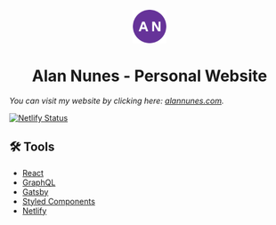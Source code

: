 
<p align="center">
  <a href="https://www.alannunes.com">
    <img alt="alannunes" src="./src/assets/favicon.png" width="60" />
  </a>
</p>
<h1 align="center">
  Alan Nunes - Personal Website
</h1>

_You can visit my website by clicking here: [alannunes.com](https://alannunes.com)._

[![Netlify Status](https://api.netlify.com/api/v1/badges/58e5d3df-8974-4f22-acd1-6939f569dc0c/deploy-status)](https://app.netlify.com/sites/alannunes/deploys)

## 🛠 Tools

- [React](https://reactjs.org/)
- [GraphQL](https://graphql.org/)
- [Gatsby](https://www.gatsbyjs.org/)
- [Styled Components](https://www.styled-components.com/)
- [Netlify](https://www.netlify.com/)
